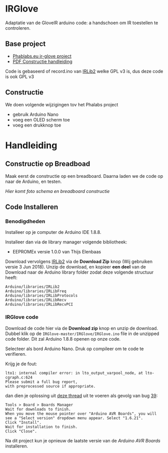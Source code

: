 # IRGlove
Adaptatie van de GloveIR arduino code: a handschoen om IR toestellen te controleren.

## Base project
* [Phablabs.eu ir-glove project](http://phablabs.eu/workshop/ir-glove)
* [PDF Constructie handleiding](http://phablabs.eu/sites/default/files/Photonics%20IRglove_online_0.pdf)

Code is gebaseerd of record.ino van [IRLib2](https://github.com/cyborg5/IRLib2) welke GPL v3 is, dus deze code is ook GPL v3

## Constructie
We doen volgende wijzigingen tov het Phalabs project
* gebruik Arduino Nano
* voeg een OLED scherm toe
* voeg een drukknop toe

# Handleiding

## Constructie op Breadboad
Maak eerst de constructie op een breadboard. Daarna laden we de code op naar de Arduino, en testen.

*Hier komt foto schema en breadboard constructie*

## Code Installeren

### Benodigdheden
Installeer op je computer de Arduino IDE 1.8.8. 

Installeer dan via de library manager volgende bibliotheek:
* EEPROMEx versie 1.0.0 van Thijs Elenbaas

Download vervolgens [IRLib2](https://github.com/cyborg5/IRLib2) via de **Download Zip** knop (Wij gebruiken versie 3 Jun 2018). Unzip de download, en kopieer **een deel** van de Download naar de Arduino library folder zodat deze volgende structuur heeft: 

    Arduino/libraries/IRLib2
    Arduino/libraries/IRLibFreq
    Arduino/libraries/IRLibProtocols
    Arduino/libraries/IRLibRecv
    Arduino/libraries/IRLibRecvPCI

### IRGlove code
Download de code hier via de **Download zip** knop en unzip de download. Dubbel klik op de `IRGlove-master/IRGlove/IRGlove.ino` file in de unzipped code folder. Dit zal Arduino 1.8.8 openen op onze code. 

Selecteer als bord Arduino Nano. Druk op compileer om te code te verifieren. 

Krijg je de fout:

    lto1: internal compiler error: in lto_output_varpool_node, at lto-cgraph.c:624
    Please submit a full bug report,
    with preprocessed source if appropriate.

dan dien je oplossing uit [deze thread](https://forum.arduino.cc/index.php?topic=574020.0) uit te voeren als gevolg van bug [39](https://github.com/arduino/ArduinoCore-avr/issues/39):

    Tools > Board > Boards Manager
    Wait for downloads to finish.
    When you move the mouse pointer over "Arduino AVR Boards", you will see a "Select version" dropdown menu appear. Select "1.6.21".
    Click "Install".
    Wait for installation to finish.
    Click "Close".

Na dit project kun je opnieuw de laatste versie van de *Arduino AVR Boards* installeren.
